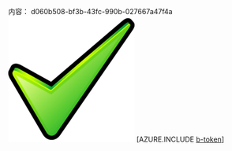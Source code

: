 内容： d060b508-bf3b-43fc-990b-027667a47f4a![图像](3176c4c0-4fa6-4dad-95ef-5440843ee361.png)
[AZURE.INCLUDE [b-token](26e94572-a43d-4bb4-bb20-91439a0e8df5.md)]
